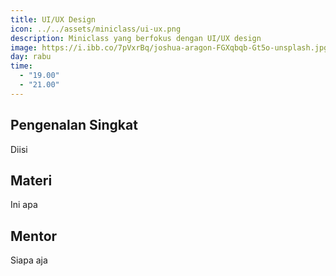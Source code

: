 ```yaml
---
title: UI/UX Design
icon: ../../assets/miniclass/ui-ux.png
description: Miniclass yang berfokus dengan UI/UX design
image: https://i.ibb.co/7pVxrBq/joshua-aragon-FGXqbqb-Gt5o-unsplash.jpg
day: rabu
time:
  - "19.00"
  - "21.00"
---
```


## Pengenalan Singkat

Diisi

## Materi

Ini apa

## Mentor

Siapa aja

